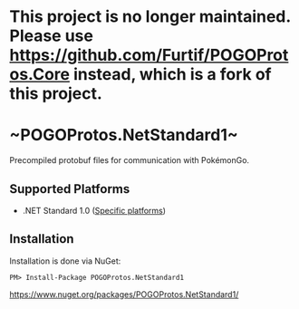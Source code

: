 # This project is no longer maintained. Please use https://github.com/Furtif/POGOProtos.Core instead, which is a fork of this project.

# ~POGOProtos.NetStandard1~

Precompiled protobuf files for communication with PokémonGo.

## Supported Platforms

* .NET Standard 1.0 ([Specific platforms](https://github.com/dotnet/corefx/blob/master/Documentation/architecture/net-platform-standard.md#mapping-the-net-platform-standard-to-platforms))

## Installation
Installation is done via NuGet:

    PM> Install-Package POGOProtos.NetStandard1
    
https://www.nuget.org/packages/POGOProtos.NetStandard1/
